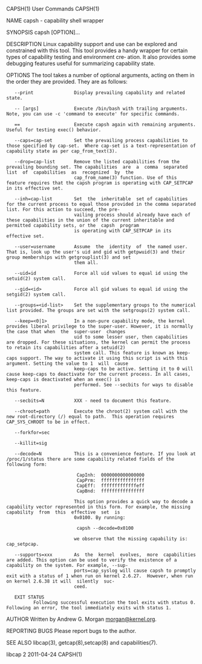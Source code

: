 CAPSH(1)                                                                              User Commands                                                                              CAPSH(1)

NAME
       capsh - capability shell wrapper

SYNOPSIS
       capsh [OPTION]...

DESCRIPTION
       Linux  capability  support and use can be explored and constrained with this tool. This tool provides a handy wrapper for certain types of capability testing and environment cre‐
       ation. It also provides some debugging features useful for summarizing capability state.

OPTIONS
       The tool takes a number of optional arguments, acting on them in the order they are provided. They are as follows:

       --print               Display prevailing capability and related state.

       -- [args]             Execute /bin/bash with trailing arguments. Note, you can use -c 'command to execute' for specific commands.

       ==                    Execute capsh again with remaining arguments. Useful for testing exec() behavior.

       --caps=cap-set        Set the prevailing process capabilities to those specified by cap-set.  Where cap-set is a text-representation of capability state as per cap_from_text(3).

       --drop=cap-list       Remove the listed capabilities from the prevailing bounding set. The capabilities  are  a  comma  separated  list  of  capabilities  as  recognized  by  the
                             cap_from_name(3) function. Use of this feature requires that the capsh program is operating with CAP_SETPCAP in its effective set.

       --inh=cap-list        Set  the  inheritable  set of capabilities for the current process to equal those provided in the comma separated list. For this action to succeed, the pre‐
                             vailing process should already have each of these capabilities in the union of the current inheritable and permitted capability sets, or the  capsh  program
                             is operating with CAP_SETPCAP in its effective set.

       --user=username       Assume  the  identity  of  the named user. That is, look up the user's uid and gid with getpwuid(3) and their group memberships with getgrouplist(3) and set
                             them all.

       --uid=id              Force all uid values to equal id using the setuid(2) system call.

       --gid=<id>            Force all gid values to equal id using the setgid(2) system call.

       --groups=<id-list>    Set the supplementary groups to the numerical list provided. The groups are set with the setgroups(2) system call.

       --keep=<0|1>          In a non-pure capability mode, the kernel provides liberal privilege to the super-user. However, it is normally the case that when  the  super-user  changes
                             uid to some lesser user, then capabilities are dropped. For these situations, the kernel can permit the process to retain its capabilities after a setuid(2)
                             system call. This feature is known as keep-caps support. The way to activate it using this script is with this argument. Setting the value to 1  will  cause
                             keep-caps to be active. Setting it to 0 will cause keep-caps to deactivate for the current process. In all cases, keep-caps is deactivated when an exec() is
                             performed. See --secbits for ways to disable this feature.

       --secbits=N           XXX - need to document this feature.

       --chroot=path         Execute the chroot(2) system call with the new root-directory (/) equal to path.  This operation requires CAP_SYS_CHROOT to be in effect.

       --forkfor=sec

       --killit=sig

       --decode=N            This is a convenience feature. If you look at /proc/1/status there are some capability related fields of the following form:

                              CapInh:  0000000000000000
                              CapPrm:  ffffffffffffffff
                              CapEff:  fffffffffffffeff
                              CapBnd:  ffffffffffffffff

                             This option provides a quick way to decode a capability vector represented in this form. For example, the missing capability  from  this  effective  set  is
                             0x0100. By running:

                              capsh --decode=0x0100

                             we observe that the missing capability is: cap_setpcap.

       --supports=xxx        As  the  kernel  evolves,  more  capabilities  are added. This option can be used to verify the existence of a capability on the system. For example, --sup‐
                             ports=cap_syslog will cause capsh to promptly exit with a status of 1 when run on kernel 2.6.27.  However, when run on kernel 2.6.38 it will  silently  suc‐
                             ceed.

       EXIT STATUS
              Following successful execution the tool exits with status 0. Following an error, the tool immediately exits with status 1.

AUTHOR
       Written by Andrew G. Morgan <morgan@kernel.org>.

REPORTING BUGS
       Please report bugs to the author.

SEE ALSO
       libcap(3), getcap(8),setcap(8) and capabilities(7).

libcap 2                                                                                2011-04-24                                                                               CAPSH(1)
